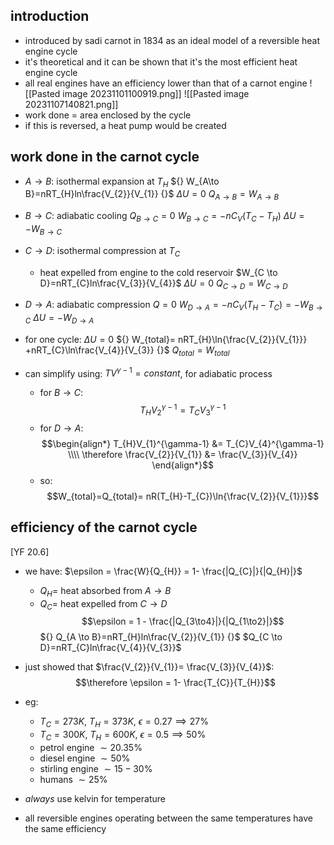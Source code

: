 ## introduction
- introduced by sadi carnot in 1834 as an ideal model of a reversible heat engine cycle
- it's theoretical and it can be shown that it's the most efficient heat engine cycle
- all real engines have an efficiency lower than that of a carnot engine
![[Pasted image 20231101100919.png]]
![[Pasted image 20231107140821.png]]
- work done = area enclosed by the cycle
- if this is reversed, a heat pump would be created
## work done in the carnot cycle
- $A \to B:$ isothermal expansion at $T_{H}$
	${} W_{A\to B}=nRT_{H}ln\frac{V_{2}}{V_{1}} {}$
	$\Delta U = 0$
	$Q_{A\to B}=W_{A\to B}$
	
- $B\to C:$ adiabatic cooling
	$Q_{B\to C}=0$
	${} W_{B\to C} = -nC_{V}(T_{C}-T_{H}) {}$
	$\Delta U = -W_{B\to C}$
	
- $C \to D:$ isothermal compression at $T_{C}$
	- heat expelled from engine to the cold reservoir
	$W_{C \to D}=nRT_{C}ln\frac{V_{3}}{V_{4}}$
	$\Delta U = 0$
	$Q_{C \to D}= W_{C \to D}$
	
- $D \to A:$ adiabatic compression 
	$Q=0$
	$W_{D \to A}=-nC_{V}(T_{H}-T_{C}) = -W_{B \to C}$
	$\Delta U = -W_{D \to A}$
	
- for one cycle:
	$\Delta U = 0$
	${} W_{total}= nRT_{H}\ln{\frac{V_{2}}{V_{1}}} +nRT_{C}\ln\frac{V_{4}}{V_{3}} {}$
	$Q_{total}= W_{total}$
- can simplify using: $TV^{\gamma-1}=constant$, for adiabatic process
	- for $B \to C:$ $$T_{H}V_{2}^{\gamma-1} = T_{C}V_{3}^{\gamma-1}$$
	- for $D \to A:$ $$\begin{align*}
			T_{H}V_{1}^{\gamma-1} &= T_{C}V_{4}^{\gamma-1} \\\\
			\therefore \frac{V_{2}}{V_{1}} &= \frac{V_{3}}{V_{4}}
		\end{align*}$$
	- so: $$W_{total}=Q_{total}= nR(T_{H}-T_{C})\ln{\frac{V_{2}}{V_{1}}}$$
## efficiency of the carnot cycle
[YF 20.6]
- we have: $\epsilon = \frac{W}{Q_{H}} = 1- \frac{|Q_{C}|}{|Q_{H}|}$
	- $Q_{H}=$ heat absorbed from ${} A \to B {}$
	- $Q_{C}=$ heat expelled from ${} C \to D {}$
$$\epsilon = 1 - \frac{|Q_{3\to4}|}{|Q_{1\to2}|}$$
	${} Q_{A \to B}=nRT_{H}ln\frac{V_{2}}{V_{1}} {}$
	$Q_{C \to D}=nRT_{C}ln\frac{V_{4}}{V_{3}}$
- just showed that $\frac{V_{2}}{V_{1}}= \frac{V_{3}}{V_{4}}$: $$\therefore \epsilon = 1- \frac{T_{C}}{T_{H}}$$
- eg:
	- $T_{C}=273K$, $T_{H}=373K$, $\epsilon = 0.27\implies 27\%$
	- $T_{C}=300K$, $T_{H}=600K$, $\epsilon = 0.5\implies 50\%$
	- petrol engine $\sim 20.35\%$
	- diesel engine $\sim 50\%$
	- stirling engine $\sim 15-30\%$
	- humans $\sim 25\%$

- *always* use kelvin for temperature
- all reversible engines operating between the same temperatures have the same efficiency
